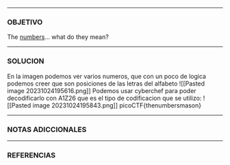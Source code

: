 ----
### OBJETIVO 
The [numbers](https://jupiter.challenges.picoctf.org/static/f209a32253affb6f547a585649ba4fda/the_numbers.png)... what do they mean?

---
### SOLUCION

En la imagen podemos ver varios numeros, que con un poco de logica podemos creer que son posiciones de las letras del alfabeto
![[Pasted image 20231024195616.png]]
Podemos usar cyberchef para poder decodificarlo con A1Z26 que es el tipo de codificacion que se utilizo:
![[Pasted image 20231024195843.png]]
picoCTF{thenumbersmason}

---
### NOTAS ADICCIONALES

---
### REFERENCIAS
